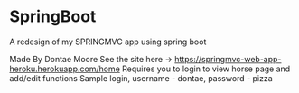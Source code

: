 # SpringBoot
A redesign of my SPRINGMVC app using spring boot

Made By Dontae Moore 
See the site here -> https://springmvc-web-app-heroku.herokuapp.com/home
Requires you to login to view horse page and add/edit functions
Sample login, username - dontae, password - pizza
